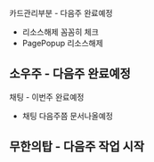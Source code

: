 카드관리부분 - 다음주 완료예정 
- 리소스해제 꼼꼼히 체크 
- PagePopup 리소스해제 


소우주 - 다음주 완료예정
- 


채팅 - 이번주 완료예정
- 채팅 다음주쯤 문서나올예정


무한의탑 - 다음주 작업 시작
- 